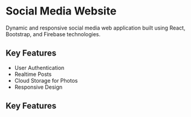 # Social Media Website

Dynamic and responsive social media web application built using React, Bootstrap, and Firebase technologies.

## Key Features

- User Authentication
- Realtime Posts
- Cloud Storage for Photos
- Responsive Design
## Key Features
